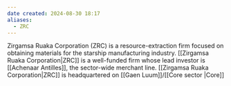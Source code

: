 ```yaml
---
date created: 2024-08-30 18:17
aliases:
  - ZRC
---
```


Zirgamsa Ruaka Corporation (ZRC) is a resource-extraction firm focused on obtaining materials for the starship manufacturing industry. [[Zirgamsa Ruaka Corporation|ZRC]] is a well-funded firm whose lead investor is [[Achenaar Antilles]], the sector-wide merchant line. [[Zirgamsa Ruaka Corporation|ZRC]] is headquartered on [[Gaen Luum]]/[[Core sector |Core]]
